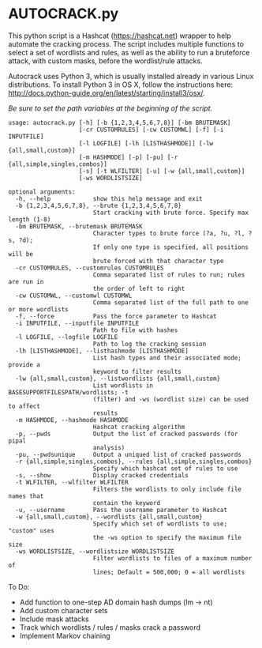 # AUTOCRACK.py
This python script is a Hashcat (https://hashcat.net) wrapper to help automate the cracking process.  The script includes multiple functions to select a set of wordlists and rules, as well as the ability to run a bruteforce attack, with custom masks, before the wordlist/rule attacks.

Autocrack uses Python 3, which is usually installed already in various Linux distributions.  To install Python 3 in OS X, follow the instructions here: http://docs.python-guide.org/en/latest/starting/install3/osx/.

*_Be sure to set the path variables at the beginning of the script._*

```
usage: autocrack.py [-h] [-b {1,2,3,4,5,6,7,8}] [-bm BRUTEMASK]
                    [-cr CUSTOMRULES] [-cw CUSTOMWL] [-f] [-i INPUTFILE]
                    [-l LOGFILE] [-lh [LISTHASHMODE]] [-lw {all,small,custom}]
                    [-m HASHMODE] [-p] [-pu] [-r {all,simple,singles,combos}]
                    [-s] [-t WLFILTER] [-u] [-w {all,small,custom}]
                    [-ws WORDLISTSIZE]

optional arguments:
  -h, --help            show this help message and exit
  -b {1,2,3,4,5,6,7,8}, --brute {1,2,3,4,5,6,7,8}
                        Start cracking with brute force. Specify max length (1-8)
  -bm BRUTEMASK, --brutemask BRUTEMASK
                        Character types to brute force (?a, ?u, ?l, ?s, ?d);
                        If only one type is specified, all positions will be
                        brute forced with that character type
  -cr CUSTOMRULES, --customrules CUSTOMRULES
                        Comma separated list of rules to run; rules are run in
                        the order of left to right
  -cw CUSTOMWL, --customwl CUSTOMWL
                        Comma separated list of the full path to one or more wordlists
  -f, --force           Pass the force parameter to Hashcat
  -i INPUTFILE, --inputfile INPUTFILE
                        Path to file with hashes
  -l LOGFILE, --logfile LOGFILE
                        Path to log the cracking session
  -lh [LISTHASHMODE], --listhashmode [LISTHASHMODE]
                        List hash types and their associated mode; provide a
                        keyword to filter results
  -lw {all,small,custom}, --listwordlists {all,small,custom}
                        List wordlists in BASESUPPORTFILESPATH/wordlists; -t
                        (filter) and -ws (wordlist size) can be used to affect
                        results
  -m HASHMODE, --hashmode HASHMODE
                        Hashcat cracking algorithm
  -p, --pwds            Output the list of cracked passwords (for pipal
                        analysis)
  -pu, --pwdsunique     Output a uniqued list of cracked passwords
  -r {all,simple,singles,combos}, --rules {all,simple,singles,combos}
                        Specify which hashcat set of rules to use
  -s, --show            Display cracked credentials
  -t WLFILTER, --wlfilter WLFILTER
                        Filters the wordlists to only include file names that
                        contain the keyword
  -u, --username        Pass the username parameter to Hashcat
  -w {all,small,custom}, --wordlists {all,small,custom}
                        Specify which set of wordlists to use; "custom" uses
                        the -ws option to specify the maximum file size
  -ws WORDLISTSIZE, --wordlistsize WORDLISTSIZE
                        Filter wordlists to files of a maximum number of
                        lines; Default = 500,000; 0 = all wordlists
  ```

To Do:
 - Add function to one-step AD domain hash dumps (lm -> nt)
 - Add custom character sets
 - Include mask attacks
 - Track which wordlists / rules / masks crack a password
 - Implement Markov chaining
